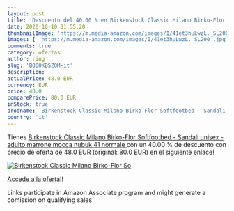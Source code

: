 ```yaml
---
layout: post
title: 'Descuento del 40.00 % en Birkenstock Classic Milano Birko-Flor So'
date: 2020-10-10 01:55:20
thumbnailImage: 'https://m.media-amazon.com/images/I/41et3huLwzL._SL200_.jpg'
images: [ 'https://m.media-amazon.com/images/I/41et3huLwzL._SL200_.jpg' ]
comments: true
category: ofertas
author: ring
slug: 'B000KBSZOM-it'
description:
actualPrice: 48.0 EUR
currency: EUR
price: 48.0
comparePrice: 80.0 EUR
inStock: true
prodname: 'Birkenstock Classic Milano Birko-Flor Softfootbed - Sandali unisex - adulto  marrone  mocca nubuk   41  normale '
country: 'it'
---
```


Tienes [Birkenstock Classic Milano Birko-Flor Softfootbed - Sandali unisex - adulto  marrone  mocca nubuk   41  normale ](https://www.amazon.it/dp/B000KBSZOM/?tag=tolees00-21) con un 40.00 % de descuento con precio de oferta de 48.0 EUR (original: 80.0 EUR) en el siguiente enlace!

[![Birkenstock Classic Milano Birko-Flor So](https://m.media-amazon.com/images/I/41et3huLwzL._SL200_.jpg)](https://www.amazon.it/dp/B000KBSZOM/?tag=tolees00-21)

[Accede a la oferta!!](https://www.amazon.it/dp/B000KBSZOM/?tag=tolees00-21)

Links participate in Amazon Associate program and might generate a comission on qualifying sales


